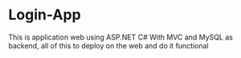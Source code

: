 # Login-App
This is application web using ASP.NET C# With MVC and MySQL as backend, all of this to deploy on the web and do it functional 
